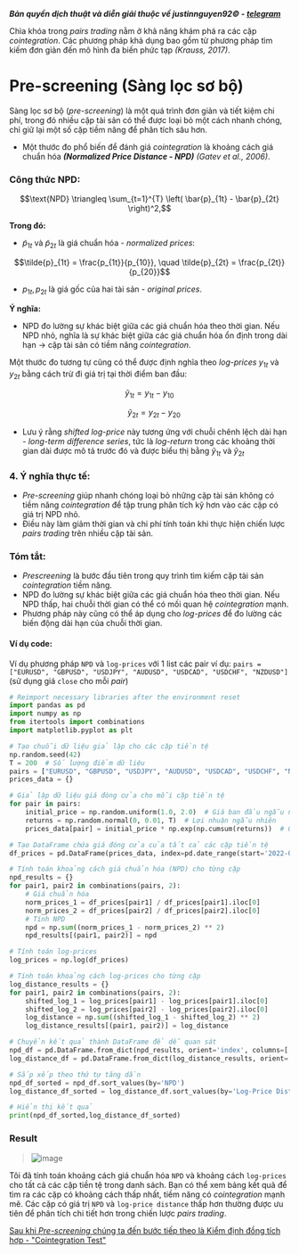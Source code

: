 ***Bản quyền dịch thuật và diễn giải thuộc về justinnguyen92&copy; - [telegram](https://t.me/justinnguyen92)***

Chìa khóa trong *pairs trading* nằm ở khả năng khám phá ra các cặp *cointegration*. Các phương pháp khả dụng bao gồm từ phương pháp tìm kiếm đơn giản đến mô hình đa biến phức tạp *(Krauss, 2017)*.

# Pre-screening (Sàng lọc sơ bộ)
Sàng lọc sơ bộ (*pre-screening*) là một quá trình đơn giản và tiết kiệm chi phí, trong đó nhiều cặp tài sản có thể được loại bỏ một cách nhanh chóng, chỉ giữ lại một số cặp tiềm năng để phân tích sâu hơn.
- Một thước đo phổ biến để đánh giá *cointegration* là khoảng cách giá chuẩn hóa ***(Normalized Price Distance - NPD)*** *(Gatev et al., 2006)*.

### Công thức NPD:

```math
\text{NPD} \triangleq \sum_{t=1}^{T} \left( \bar{p}_{1t} - \bar{p}_{2t} \right)^2,
```

**Trong đó:**
- $\tilde{p}_ {1t}$ và $\tilde{p}_{2t}$ là giá chuẩn hóa - *normalized prices*:

$$\tilde{p}_{1t} = \frac{p_{1t}}{p_{10}}, \quad \tilde{p}_{2t} = \frac{p_{2t}}{p_{20}}$$

- $p_{1t}, p_{2t}$ là giá gốc của hai tài sản - *original prices*.

**Ý nghĩa:**
- NPD đo lường sự khác biệt giữa các giá chuẩn hóa theo thời gian. Nếu NPD nhỏ, nghĩa là sự khác biệt giữa các giá chuẩn hóa ổn định trong dài hạn → cặp tài sản có tiềm năng *cointegration*.


Một thước đo tương tự cũng có thể được định nghĩa theo *log-prices* $y_{1t}$ và $y_{2t}$ bằng cách trừ đi giá trị tại thời điểm ban đầu:

$$\tilde{y}_{1t} = y_{1t} - y_{10}$$

$$\quad \tilde{y}_{2t} = y_{2t} - y_{20}$$

- Lưu ý rằng *shifted log-price* này tương ứng với chuỗi chênh lệch dài hạn - *long-term difference series*, tức là *log-return* trong các khoảng thời gian dài được mô tả trước đó và được biểu thị bằng $\tilde{y}_ {1t}$ và $\tilde{y}_{2t}$

### 4. Ý nghĩa thực tế:
- *Pre-screening* giúp nhanh chóng loại bỏ những cặp tài sản không có tiềm năng *cointegration* để tập trung phân tích kỹ hơn vào các cặp có giá trị NPD nhỏ.
- Điều này làm giảm thời gian và chi phí tính toán khi thực hiện chiến lược *pairs trading* trên nhiều cặp tài sản.

### Tóm tắt:
- *Prescreening* là bước đầu tiên trong quy trình tìm kiếm cặp tài sản *cointegration* tiềm năng.
- NPD đo lường sự khác biệt giữa các giá chuẩn hóa theo thời gian. Nếu NPD thấp, hai chuỗi thời gian có thể có mối quan hệ *cointegration* mạnh.
- Phương pháp này cũng có thể áp dụng cho *log-prices* để đo lường các biến động dài hạn của chuỗi thời gian.

#### Ví dụ code:
Ví dụ phương pháp `NPD` và `log-prices` với 1 list các pair ví dụ: `pairs = ["EURUSD", "GBPUSD", "USDJPY", "AUDUSD", "USDCAD", "USDCHF", "NZDUSD"]` (sử dụng giá `close` cho mỗi *pair*)

```python
# Reimport necessary libraries after the environment reset
import pandas as pd
import numpy as np
from itertools import combinations
import matplotlib.pyplot as plt

# Tạo chuỗi dữ liệu giả lập cho các cặp tiền tệ
np.random.seed(42)
T = 200  # Số lượng điểm dữ liệu
pairs = ["EURUSD", "GBPUSD", "USDJPY", "AUDUSD", "USDCAD", "USDCHF", "NZDUSD"]
prices_data = {}

# Giả lập dữ liệu giá đóng cửa cho mỗi cặp tiền tệ
for pair in pairs:
    initial_price = np.random.uniform(1.0, 2.0)  # Giá ban đầu ngẫu nhiên
    returns = np.random.normal(0, 0.01, T)  # Lợi nhuận ngẫu nhiên
    prices_data[pair] = initial_price * np.exp(np.cumsum(returns))  # Giá đóng cửa giả lập

# Tạo DataFrame chứa giá đóng cửa của tất cả các cặp tiền tệ
df_prices = pd.DataFrame(prices_data, index=pd.date_range(start='2022-01-01', periods=T))

# Tính toán khoảng cách giá chuẩn hóa (NPD) cho từng cặp
npd_results = {}
for pair1, pair2 in combinations(pairs, 2):
    # Giá chuẩn hóa
    norm_prices_1 = df_prices[pair1] / df_prices[pair1].iloc[0]
    norm_prices_2 = df_prices[pair2] / df_prices[pair2].iloc[0]
    # Tính NPD
    npd = np.sum((norm_prices_1 - norm_prices_2) ** 2)
    npd_results[(pair1, pair2)] = npd

# Tính toán log-prices
log_prices = np.log(df_prices)

# Tính toán khoảng cách log-prices cho từng cặp
log_distance_results = {}
for pair1, pair2 in combinations(pairs, 2):
    shifted_log_1 = log_prices[pair1] - log_prices[pair1].iloc[0]
    shifted_log_2 = log_prices[pair2] - log_prices[pair2].iloc[0]
    log_distance = np.sum((shifted_log_1 - shifted_log_2) ** 2)
    log_distance_results[(pair1, pair2)] = log_distance

# Chuyển kết quả thành DataFrame để dễ quan sát
npd_df = pd.DataFrame.from_dict(npd_results, orient='index', columns=['NPD'])
log_distance_df = pd.DataFrame.from_dict(log_distance_results, orient='index', columns=['Log-Price Distance'])

# Sắp xếp theo thứ tự tăng dần
npd_df_sorted = npd_df.sort_values(by='NPD')
log_distance_df_sorted = log_distance_df.sort_values(by='Log-Price Distance')

# Hiển thị kết quả
print(npd_df_sorted,log_distance_df_sorted)
```

### Result
>![image](https://github.com/user-attachments/assets/c2912084-a6ca-4678-8d01-9826c0ecb66f)

Tôi đã tính toán khoảng cách giá chuẩn hóa `NPD` và khoảng cách `log-prices` cho tất cả các cặp tiền tệ trong danh sách. Bạn có thể xem bảng kết quả để tìm ra các cặp có khoảng cách thấp nhất, tiềm năng có *cointegration* mạnh mẽ. Các cặp có giá trị `NPD` và `log-price distance` thấp hơn thường được ưu tiên để phân tích chi tiết hơn trong chiến lược *pairs trading*.

[Sau khi *Pre-screening* chúng ta đến bước tiếp theo là Kiểm định đồng tích hợp - "Cointegration Test"](https://github.com/Nguyenthang2292/quantitative-trading/blob/main/statistical_arbitrage/08.%20Cointegration%20Tests.md)
